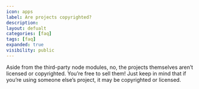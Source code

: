 ```yaml
---
icon: apps
label: Are projects copyrighted?
description: 
layout: defualt
categories: [faq]
tags: [faq]
expanded: true
visibility: public
---
```

Aside from the third-party node modules, no, the projects themselves aren’t licensed or copyrighted. You’re free to sell them! Just keep in mind that if you’re using someone else’s project, it may be copyrighted or licensed.
